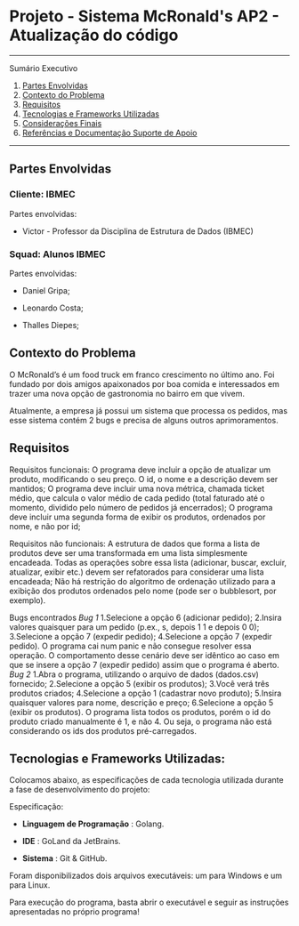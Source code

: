 
# Projeto - Sistema McRonald's AP2 - Atualização do código


*******

Sumário Executivo 
 1. [Partes Envolvidas](#partesenvolvidas)
 2. [Contexto do Problema](#contextoproblema)
 3. [Requisitos](#requisitos)
 4. [Tecnologias e Frameworks Utilizadas](#tecnologia)
 5. [Considerações Finais](#final)
 6. [Referências e Documentação Suporte de Apoio](#ref)

*******

<div id='partesenvolvidas'/> 

## Partes Envolvidas

### Cliente: IBMEC

Partes envolvidas: 

- Victor - Professor da Disciplina de Estrutura de Dados (IBMEC)

### Squad: Alunos IBMEC

Partes envolvidas: 

- Daniel Gripa;

- Leonardo Costa;

- Thalles Diepes;


<div id='contextoproblema'/> 

## Contexto do Problema

O McRonald’s é um food truck em franco crescimento no último ano. Foi fundado por dois amigos apaixonados por boa comida e interessados em trazer uma nova opção de gastronomia no bairro em que vivem.

Atualmente, a empresa já possui um sistema que processa os pedidos, mas esse sistema contém 2 bugs e precisa de alguns outros aprimoramentos.

<div id='requisitos'/>

## Requisitos

Requisitos funcionais:
    O programa deve incluir a opção de atualizar um produto, modificando o seu preço. O id, o nome e a descrição devem ser mantidos;
    O programa deve incluir uma nova métrica, chamada ticket médio, que calcula o valor médio de cada pedido (total faturado até o momento, dividido pelo número de pedidos já encerrados);
  O programa deve incluir uma segunda forma de exibir os produtos, ordenados por nome, e não por id;

Requisitos não funcionais:
  A estrutura de dados que forma a lista de produtos deve ser uma transformada em uma lista simplesmente encadeada. Todas as operações sobre essa lista (adicionar, buscar, excluir, atualizar, exibir etc.) devem ser refatorados para considerar uma lista encadeada;
  Não há restrição do algoritmo de ordenação utilizado para a exibição dos produtos ordenados pelo nome (pode ser o bubblesort, por exemplo).
  
Bugs encontrados
  *Bug 1*
      1.Selecione a opção 6 (adicionar pedido);
      2.Insira valores quaisquer para um pedido (p.ex., s, depois 1 1 e depois 0 0);
      3.Selecione a opção 7 (expedir pedido);
      4.Selecione a opção 7 (expedir pedido).
      O programa cai num panic e não consegue resolver essa operação. O comportamento desse cenário deve ser idêntico ao caso em que se insere a opção 7 (expedir pedido) assim que o programa é aberto.
  *Bug 2*
      1.Abra o programa, utilizando o arquivo de dados (dados.csv) fornecido;
      2.Selecione a opção 5 (exibir os produtos);
      3.Você verá três produtos criados;
      4.Selecione a opção 1 (cadastrar novo produto);
      5.Insira quaisquer valores para nome, descrição e preço;
      6.Selecione a opção 5 (exibir os produtos).
O programa lista todos os produtos, porém o id do produto criado manualmente é 1, e não 4. Ou seja, o programa não está considerando os ids dos produtos pré-carregados.

<div id='tecnologia'/>

## Tecnologias e Frameworks Utilizadas:

Colocamos abaixo, as especificações de cada tecnologia utilizada durante a fase de desenvolvimento do projeto:

Especificação:

 * **Linguagem de Programação** : Golang.

 * **IDE** : GoLand da JetBrains.

 * **Sistema** : Git & GitHub.

<div id='ref'/>

Foram disponibilizados dois arquivos executáveis: um para Windows e um para Linux.

Para execução do programa, basta abrir o executável e seguir as instruções apresentadas no próprio programa!
